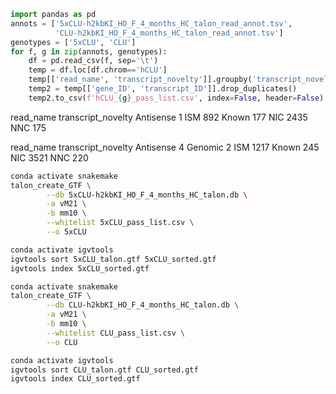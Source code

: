 ```python
import pandas as pd
annots = ['5xCLU-h2kbKI_HO_F_4_months_HC_talon_read_annot.tsv',
          'CLU-h2kbKI_HO_F_4_months_HC_talon_read_annot.tsv']
genotypes = ['5xCLU', 'CLU']
for f, g in zip(annots, genotypes):
    df = pd.read_csv(f, sep='\t')
    temp = df.loc[df.chrom=='hCLU']
    temp[['read_name', 'transcript_novelty']].groupby('transcript_novelty').count()
    temp2 = temp[['gene_ID', 'transcript_ID']].drop_duplicates()
    temp2.to_csv(f'hCLU_{g}_pass_list.csv', index=False, header=False)
```

read_name
transcript_novelty
Antisense                   1
ISM                       892
Known                     177
NIC                      2435
NNC                       175

read_name
transcript_novelty
Antisense                   4
Genomic                     2
ISM                      1217
Known                     245
NIC                      3521
NNC                       220

```bash
conda activate snakemake
talon_create_GTF \
        --db 5xCLU-h2kbKI_HO_F_4_months_HC_talon.db \
        -a vM21 \
        -b mm10 \
        --whitelist 5xCLU_pass_list.csv \
        --o 5xCLU

conda activate igvtools
igvtools sort 5xCLU_talon.gtf 5xCLU_sorted.gtf
igvtools index 5xCLU_sorted.gtf

conda activate snakemake
talon_create_GTF \
        --db CLU-h2kbKI_HO_F_4_months_HC_talon.db \
        -a vM21 \
        -b mm10 \
        --whitelist CLU_pass_list.csv \
        --o CLU

conda activate igvtools
igvtools sort CLU_talon.gtf CLU_sorted.gtf
igvtools index CLU_sorted.gtf
```
